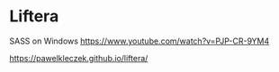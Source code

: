 # Liftera


SASS on Windows
https://www.youtube.com/watch?v=PJP-CR-9YM4

https://pawelkleczek.github.io/liftera/
